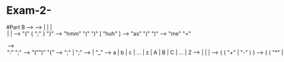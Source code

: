 # Exam-2-
#Part B
<open> --> <dialogue>
<dialogue> --> <ifst> | <whlp> | <ast> | <option> | <flp> | <story>
<story> --> "{" { <dialogue> ";" } "}"
<ifst> --> "hmm" "(" <coin> ")" <dialogue> [ "huh" <dialogue> ]
<whlp> --> "as" "(" <coin> ")" <dialogue>
<ast> --> "me" "=" <purpose>
<option> --> <option> <me> ":" <dialogue> ";"
<optionst> --> <options> "("<purpose>")" "{" <option>
<name> --> <group> <me> ";" | <group> <ast> ";"
<me> --> <let> | "_" <let>
<let> --> a | b | c | ... | z | A | B | C | ... | Z
<group> --> <solo> | <party> | <numb> | <lnumb>
<purpose> --> <goal> { ( "+" | "-" ) <goal> }
<goal> --> <task> { ( "*" | "/" | "%" ) } <task> }
<task> --> "me" | "num" | "flyl" | "(" <purpose> ")"
<num> --> 0 | 1 | 2 | ... | 9
<coin> --> <me> <compare> <purpose> 
<compare> --> < | > | == | <= | >= | !=
<deny> --> "!" <task>
<numoneb> --> <num> "_" "1"
<numtwob> --> <num> "_" "2"
<numforb> --> <num> "_" "4"
<numateb> --> <num> "_" "8"
Precedence
E --> E++ | ++E
E --> E * T
E --> E + T
E --> T
T --> T-- | --T
T --> T / F
T --> T - F
T --> T % F
F --> (E)
